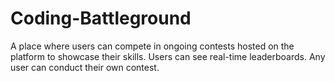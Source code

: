 # Coding-Battleground
A place where users can compete in ongoing contests hosted on the platform to showcase their skills. Users can see real-time leaderboards. Any user can conduct their own contest.
